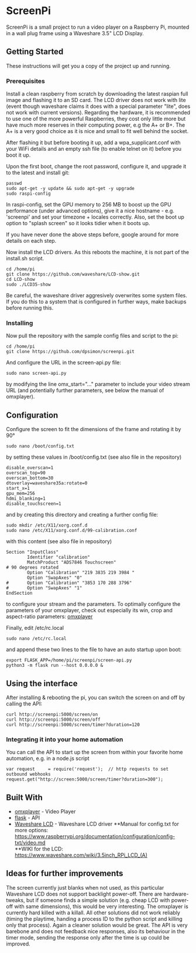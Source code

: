 # ScreenPi

ScreenPi is a small project to run a video player on a Raspberry Pi, mounted in a wall plug frame using a Waveshare 3.5" LCD Display.

## Getting Started

These instructions will get you a copy of the project up and running.

### Prerequisites

Install a clean raspberry from scratch by downloading the latest raspian full image and flashing it to an SD card. The LCD driver does not work with lite (event though waveshare claims it does with a special parameter "lite", does not work with current versions). Regarding the hardware, it is recommended to use one of the more powerful Raspberries, they cost only little more but have much more reserves in their computing power, e.g the A+ or B+. The A+ is a very good choice as it is nice and small to fit well behind the socket.

After flashing it but before booting it up, add a wpa_supplicant.conf with your WiFi details and an empty ssh file (to enable telnet on it) before you boot it up.

Upon the first boot, change the root password,  configure it, and upgrade it to the latest and install git:
```
passwd
sudo apt-get -y update && sudo apt-get -y upgrade
sudo raspi-config
```
In raspi-config, set the GPU memory to 256 MB to boost up the GPU performance (under advanced options), give it a nice hostname - e.g. 'screenpi' and set your timezone + locales correctly. Also, set the boot up option to "splash screen" so it looks tidier when it boots up.

If you have never done the above steps before, google around for more details on each step.

Now install the LCD drivers. As this reboots the machine, it is not part of the install.sh script.

```
cd /home/pi
git clone https://github.com/waveshare/LCD-show.git
cd LCD-show
sudo ./LCD35-show 
```
Be careful, the waveshare driver aggresively overwrites some system files. If you do this to a system that is configured in further ways, make backups before running this.

### Installing

Now pull the repository with the sample config files and script to the pi:
```
cd /home/pi
git clone https://github.com/dpsimon/screenpi.git 
```
And configure the URL in the screen-api.py file:

```
sudo nano screen-api.py
```
by modifying the line omx_start="..." parameter to include your video stream URL (and potentially further parameters, see below the manual of omxplayer).

## Configuration

Configure the screen to fit the dimensions of the frame and rotating it by 90°
```
sudo nano /boot/config.txt
```
by setting these values in /boot/config.txt (see also file in the repository)
```
disable_overscan=1
overscan_top=90
overscan_bottom=30
dtoverlay=waveshare35a:rotate=0
start_x=1
gpu_mem=256
hdmi_blanking=1
disable_touchscreen=1

```
and by creating this directory and creating a further config file:
```
sudo mkdir /etc/X11/xorg.conf.d
sudo nano /etc/X11/xorg.conf.d/99-calibration.conf
```
with this content (see also file in repository)
```
Section "InputClass"
        Identifier "calibration"
        MatchProduct "ADS7846 Touchscreen"
# 90 degrees rotated
        Option "Calibration" "219 3835 219 3984 "
        Option "SwapAxes" "0"
#       Option "Calibration" "3853 170 288 3796"
#       Option "SwapAxes" "1"
EndSection
```
to configure your stream and the parameters. To optimally configure the parameters of your omxplayer, check out especially its win, crop and aspect-ratio parameters: [omxplayer](https://github.com/huceke/omxplayer/)

Finally, edit /etc/rc.local 
```
sudo nano /etc/rc.local
```
and append these two lines to the file to have an auto startup upon boot:
```
export FLASK_APP=/home/pi/screenpi/screen-api.py
python3 -m flask run --host 0.0.0.0 &
```

## Using the interface

After installing & rebooting the pi, you can switch the screen on and off by calling the API:
```
curl http://screenpi:5000/screen/on
curl http://screenpi:5000/screen/off
curl http://screenpi:5000/screen/timer?duration=120
```

### Integrating it into your home automation

You can call the API to start up the screen from within your favorite home automation, e.g. in a node.js script 
```
var request     = require('request');  // http requests to set outbound webhooks
request.get("http://screen:5000/screen/timer?duration=300");
```

## Built With

* [omxplayer](https://github.com/huceke/omxplayer/) - Video Player
* [flask](https://github.com/pallets/flask) - API
* [Waveshare LCD](https://github.com/waveshare/LCD-show) - Waveshare LCD driver
**Manual for config.txt for more options: https://www.raspberrypi.org/documentation/configuration/config-txt/video.md  
**WIKI for the LCD: https://www.waveshare.com/wiki/3.5inch_RPi_LCD_(A)

## Ideas for further improvements

The screen currently just blanks when not used, as this particular Waveshare LCD does not support backlight power-off. There are hardware-tweaks, but if someone finds a simple solution (e.g. cheap LCD with power-off with same dimensions), this would be very interesting.
The omxplayer is currently hard killed with a killall. All other solutions did not work reliably (timing the playtime, handing a process ID to the python script and killing only that process). Again a cleaner solution would be great. 
The API is very barebone and does not feedback nice responses, also its behaviour in the timer mode, sending the response only after the time is up could be improved.
